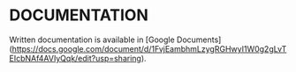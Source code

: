 # DOCUMENTATION

Written documentation is available in [Google Documents] (https://docs.google.com/document/d/1FvjEambhmLzygRGHwyI1W0g2gLvTEIcbNAf4AVIyQqk/edit?usp=sharing).
